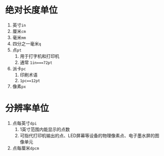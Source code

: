 # 绝对长度单位

1. 英寸`in`
2. 厘米`cm`
3. 毫米`mm`
4. 四分之一毫米`q`
5. 点`pt`
   1. 用于打字机和打印机
   2. 通常 `1in===72pt`
6. 派卡`pc`
   1. 印刷术语
   2. `1pc==12pt`
7. 像素`px`

# 分辨率单位

1. 点每英寸`dpi`
   1. 1英寸范围内能显示的点数
   2. 可指代打印机输出的点、LED屏幕等设备的物理像素点、电子墨水屏的图像单元
2. 点每厘米`dpcm`
